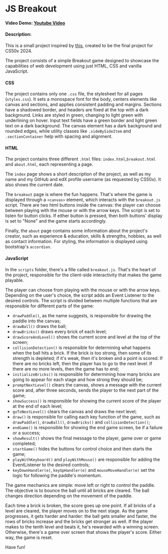 # JS Breakout
#### Video Demo:  [Youtube Video](https://youtu.be/AOI4Xenb45Q)
#### Description:
This is a small project inspired by [this](https://developer.mozilla.org/en-US/docs/Games/Tutorials/2D_Breakout_game_pure_JavaScript), created to be the final project for CS50x 2024.

The project consists of a simple Breakout game designed to showcase the capabilities of web development using just HTML, CSS and vanilla JavaScript.

#### CSS
The project contains only one `.css` file, the stylesheet for all pages (`styles.css`). It sets a monospace font for the body, centers elements like canvas and sections, and applies consistent padding and margins. Sections have a shadowed border, and headers are fixed at the top with a dark background. Links are styled in green, changing to light green with underlining on hover. Input text fields have a green border and light green text on a dark background. The canvas element has a dark background and rounded edges, while utility classes like `.sideBySideItem` and `.sectionContainer` help with spacing and alignment. 

#### HTML
The project contains three different `.html` files: `index.html`,`breakout.html` and `about.html`, each representing a page.

The `index` page shows a short description of the project, as well as my name and my GitHub and edX profile username (as requested by CS50x). It also shows the current date.

The `breakout` page is where the fun happens. That's where the game is displayed through a `<canvas>` element, which interacts with the `breakout.js` script. There are two html buttons inside the canvas: the player can choose between playing with the mouse or with the arrow keys. The script is set to listen for button clicks. If either button is pressed, then both buttons' display is set to "None" and the game starts accordingly.

Finally, the `about` page contains some information about the project's creator, such as experience & education, skills & strengths, hobbies, as well as contact information. For styling, the information is displayed using bootstrap's `accordion`.

#### JavaScript
In the `scripts` folder, there's a fille called `breakout.js`. That's the heart of the project, responsible for the client-side interactivity that makes the game playable.

The player can choose from playing with the mouse or with the arrow keys. Depending on the user's choice, the script adds an Event Listener to the desired controls. The script is divided between multiple functions that are responsible for different parts of the game:
* `drawPaddle()`, as the name suggests, is responsible for drawing the paddle into the canvas;
* `drawBall()` draws the ball;
*  `drawBricks()` draws every brick of each level;
* `drawScoreAndLevel()` shows the current score and level at the top of the screen;
* `collisionDetection()` is responsible for determining what happens when the ball hits a brick. If the brick is too strong, then some of its strength is depleted; if it's weak, then it's broken and a point is scored. If there are no bricks left, then the player has to go to the next level. If there are no more levels, then the game has to end;
* `initializeBricks()` is responsible for determining how many bricks are going to appear for each stage and how strong they should be;
* `promptNextLevel()` clears the canvas, shows a message with the current score and, after three seconds, sends the player to the next part of the game;
* `showSuccess()` is responsible for showing the current score of the player at the end of each level;
* `goToNextLevel()` clears the canvas and draws the next level;
* `draw()` is responsible for calling each key function of the game, such as `drawPaddle()`, `drawBall()`, `drawBricks()` and `collisionDetection()`;
* `endGame()` is responsible for showing the end game screen, be if a failure or a success;
* `showResult()` shows the final message to the player, game over or game completed;
* `startGame()` hides the buttons for control choice and then starts the game;
* `playWithKeyboard()` and `playWithMouse()` are responsible for adding the EventListener to the desired controls;
* `keyDownHandler(e)`, `keyUpHandler(e)` and `mouseMoveHandler(e)` set the logic for following the paddle's momentum.

The game mechanics are simple: move left or right to control the paddle. The objective is to bounce the ball until all bricks are cleared. The ball changes direction depending on the movement of the paddle.

Each time a brick is broken, the score goes up one point. If all bricks of a level are cleared, the player moves on to the next stage. As the game progresses, it gets harder and harder: the ball gets smaller and faster, the rows of bricks increase and the bricks get stronger as well. If the player makes to the tenth level and beats it, he's rewarded with a winning screen. Otherwise, there's a game over screen that shows the player's score. Either way, the game is reset.

Have fun!
